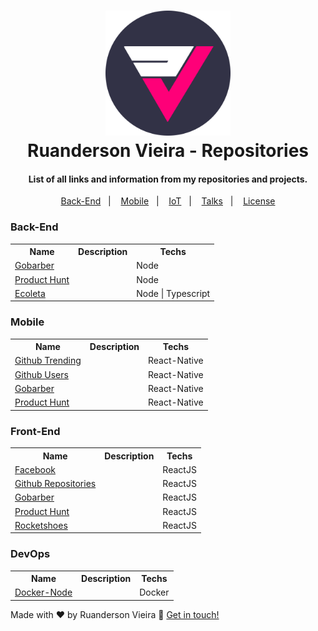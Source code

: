 <h1 align="center">
   <img alt="logo" title="logo" src="https://github.com/Ruandersonvieira/Repositories/blob/master/.project/logo.png" width="200px" />
    <br>
    Ruanderson Vieira - Repositories
</h1>

<h4 align="center">
   List of all links and information from my repositories and projects.
</h4>

<p align="center">
  <a href="#back-end">Back-End</a>&nbsp;&nbsp;&nbsp;|&nbsp;&nbsp;&nbsp;
  <a href="#mobile">Mobile</a>&nbsp;&nbsp;&nbsp;|&nbsp;&nbsp;&nbsp;
  <a href="#iot">IoT</a>&nbsp;&nbsp;&nbsp;|&nbsp;&nbsp;&nbsp;
  <a href="https://github.com/Ruandersonvieira/Talks">Talks</a>&nbsp;&nbsp;&nbsp;|&nbsp;&nbsp;&nbsp;
  <a href="#memo-license">License</a>
</p>


### Back-End

<table align="center">
  <tr>
    <th>Name</th>
    <th>Description</th>
    <th>Techs</th>
  </tr>
  <tr>
    <td>
      <a href="https://github.com/Ruandersonvieira/facebook-web">
        Gobarber
      </a>
    </td>
    <td></td>
    <td>Node</td>
  </tr>
  <tr>
    <td>
      <a href="https://github.com/Ruandersonvieira/product-hunt-api">
        Product Hunt
      </a>
    </td>
    <td></td>
    <td>Node</td>
  </tr>
   <tr>
    <td>
      <a href="https://github.com/Ruandersonvieira/ecoleta-api">
        Ecoleta
      </a>
    </td>
    <td></td>
    <td>Node | Typescript</td>
  </tr>
</table>
</center>

### Mobile

<center>
<table align="center">
  <tr>
    <th>Name</th>
    <th>Description</th>
    <th>Techs</th>
  </tr>
  <tr>
    <td>
      <a href="https://github.com/Ruandersonvieira/gobarber-app">
        Github Trending
      </a>
    </td>
    <td></td>
    <td>React-Native</td>
  </tr>
  <tr>
    <td>
      <a href="https://github.com/Ruandersonvieira/github-users-app">
        Github Users
      </a>
    </td>
    <td></td>
    <td>React-Native</td>
  </tr>
  <tr>
    <td>
      <a href="https://github.com/Ruandersonvieira/gobarber-app">
        Gobarber
      </a>
    </td>
    <td></td>
    <td>React-Native</td>
  </tr>
  <tr>
    <td>
      <a href="https://github.com/Ruandersonvieira/product-hunt-app">
        Product Hunt
      </a>
    </td>
    <td></td>
    <td>React-Native</td>
  </tr>
</table>
</center>

### Front-End

<center>
<table align="center">
  <tr>
    <th>Name</th>
    <th>Description</th>
    <th>Techs</th>
  </tr>
  <tr>
    <td>
      <a href="https://github.com/Ruandersonvieira/gobarber-api">
        Facebook
      </a>
    </td>
    <td></td>
    <td>ReactJS</td>
  </tr>
  <tr>
    <td>
      <a href="https://github.com/Ruandersonvieira/github-repositories-web">
        Github Repositories
      </a>
    </td>
    <td></td>
    <td>ReactJS</td>
  </tr>
  <tr>
    <td>
      <a href="https://github.com/Ruandersonvieira/gobarber-web">
        Gobarber
      </a>
    </td>
    <td></td>
    <td>ReactJS</td>
  </tr>
  <tr>
    <td>
      <a href="https://github.com/Ruandersonvieira/product-hunt-web">
        Product Hunt
      </a>
    </td>
    <td></td>
    <td>ReactJS</td>
  </tr>
  <tr>
    <td>
      <a href="https://github.com/Ruandersonvieira/rocketshoes-web">
        Rocketshoes
      </a>
    </td>
    <td></td>
    <td>ReactJS</td>
  </tr>
</table>
</center>

### DevOps

<center>
<table align="center">
  <tr>
    <th>Name</th>
    <th>Description</th>
    <th>Techs</th>
  </tr>
  <tr>
    <td>
      <a href="https://github.com/Ruandersonvieira/docker-node">
        Docker-Node
      </a>
    </td>
    <td></td>
    <td>Docker</td>
  </tr>
</table>
</center>

Made with ♥ by Ruanderson Vieira :wave: [Get in touch!](https://www.linkedin.com/in/ruandersonvieira/)
